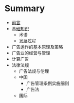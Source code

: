 # Summary

* [前言](README.md)
* [基础知识](chapter1.md)
   * 术语
   * 发展过程
* 广告运作的基本原理及策略
* 广告业的经营与管理
* 计算广告
* 法律法规
   * 广告法规与伦理
   * 中国
       * 广告管理条例实施细则
       * 广告法
   * 国际

